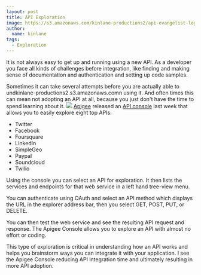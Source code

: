 ```yaml
---
layout: post
title: API Exploration
image: https://s3.amazonaws.com/kinlane-productions2/api-evangelist-logos/api-evangelist-butterfly-vertical.png
author:
  name: kinlane
tags:
  - Exploration
---
```

It is not always easy to get up and running using a new API. As a developer you face all kinds of challenges before integration, like finding and making sense of documentation and authentication and setting up code samples.

Sometimes it can take several attempts before you are actually able to undkinlane-productions2.s3.amazonaws.comn using it. And often times this can mean not adopting an API at all, because you just don't have the time to spend learning about it. [![](http://kinlane-productions.s3.amazonaws.com/api-evangelist/apigee-api-console.jpg)](http://app.apigee.com/console/) [Apigee](http://www.apigee.com) released an [API console](http://app.apigee.com/console/) last week that allows you to easily explore eight top APIs:

*   Twitter
*   Facebook
*   Foursquare
*   LinkedIn
*   SimpleGeo
*   Paypal
*   Soundcloud
*   Twilio

Using the console you can select an API for exploration. It then lists the services and endpoints for that web service in a left hand tree-view menu.

You can authenticate using OAuth and select an API method which displays the URL in the explorer address bar, then you select GET, POST, PUT, or DELETE.

You can then test the web service and see the resulting API request and response. The Apigee Console allows you to explore an API with almost no effort or coding.

This type of exploration is critical in understanding how an API works and helps you brainstorm ways you can integrate it with your application. I see the Apigee Console reducing API integration time and ultimately resulting in more API adoption.